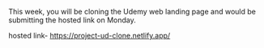 This week, you will be cloning the Udemy web landing page and would be submitting the hosted link on Monday.

hosted link- https://project-ud-clone.netlify.app/
